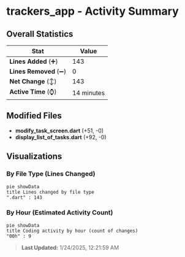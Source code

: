 # trackers_app - Activity Summary 

## Overall Statistics

| Stat                   | Value                                                             |
| ---------------------- | ----------------------------------------------------------------- |
| **Lines Added** (➕)   | 143                                          |
| **Lines Removed** (➖) | 0                                        |
| **Net Change** (↕)    | 143                |
| **Active Time** (⌚)   | 14 minutes |


## Modified Files
- **modify_task_screen.dart** (+51, -0)
- **display_list_of_tasks.dart** (+92, -0)

## Visualizations

### By File Type (Lines Changed)

```mermaid
pie showData
title Lines changed by file type
".dart" : 143
```

### By Hour (Estimated Activity Count)

```mermaid
pie showData
title Coding activity by hour (count of changes)
"00h" : 9
```


> **Last Updated:** 1/24/2025, 12:21:59 AM
